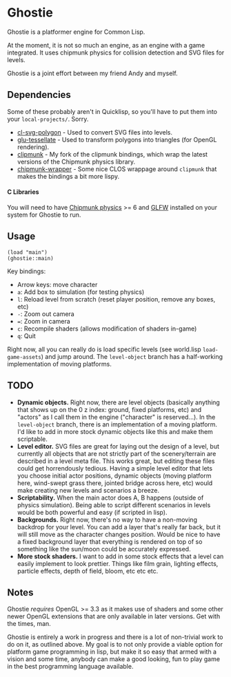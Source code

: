 Ghostie
=======
Ghostie is a platformer engine for Common Lisp.

At the moment, it is not so much an engine, as an engine with a game integrated.
It uses chipmunk physics for collision detection and SVG files for levels.

Ghostie is a joint effort between my friend Andy and myself.

Dependencies
------------
Some of these probably aren't in Quicklisp, so you'll have to put them into your
`local-projects/`. Sorry.

- [cl-svg-polygon](https://github.com/orthecreedence/cl-svg-polygon) - Used to
convert SVG files into levels.
- [glu-tessellate](https://github.com/orthecreedence/glu-tessellate) - Used to
transform polygons into triangles (for OpenGL rendering).
- [clipmunk](https://github.com/orthecreedence/clipmunk) - My fork of the
clipmunk bindings, which wrap the latest versions of the Chipmunk physics
library.
- [chipmunk-wrapper](https://github.com/orthecreedence/chipmunk-wrapper) - Some
nice CLOS wrappage around `clipmunk` that makes the bindings a bit more lispy.

#### C Libraries
You will need to have [Chipmunk physics](http://chipmunk-physics.net/) >= 6 and
[GLFW](http://www.glfw.org/) installed on your system for Ghostie to run.


Usage
-----
```common-lisp
(load "main")
(ghostie::main)
```

Key bindings:

- Arrow keys: move character
- `a`: Add box to simulation (for testing physics)
- `l`: Reload level from scratch (reset player position, remove any boxes, etc)
- `-`: Zoom out camera
- `=`: Zoom in camera
- `c`: Recompile shaders (allows modification of shaders in-game)
- `q`: Quit

Right now, all you can really do is load specific levels (see world.lisp
`load-game-assets`) and jump around. The `level-object` branch has a
half-working implementation of moving platforms.

TODO
----
- __Dynamic objects.__ Right now, there are level objects (basically anything
that shows up on the 0 z index: ground, fixed platforms, etc) and "actors" as
I call them in the engine ("character" is reserved...). In the `level-object`
branch, there is an implementation of a moving platform. I'd like to add in
more stock dynamic objects like this and make them scriptable.
- __Level editor.__ SVG files are great for laying out the design of a level,
but currently all objects that are not strictly part of the scenery/terrain are
described in a level meta file. This works great, but editing these files could
get horrendously tedious. Having a simple level editor that lets you choose
initial actor positions, dynamic objects (moving platform here, wind-swept grass
there, jointed bridge across here, etc) would make creating new levels and
scenarios a breeze.
- __Scriptability.__ When the main actor does A, B happens (outside of physics
simulation). Being able to script different scenarios in levels would be both
powerful and easy (if scripted in lisp).
- __Backgrounds.__ Right now, there's no way to have a non-moving backdrop for
your level. You can add a layer that's really far back, but it will still move
as the character changes position. Would be nice to have a fixed background
layer that everything is rendered on top of so something like the sun/moon
could be accurately expressed.
- __More stock shaders.__ I want to add in some stock effects that a level can
easily implement to look prettier. Things like film grain, lighting effects,
particle effects, depth of field, bloom, etc etc etc.

Notes
-----
Ghostie *requires* OpenGL >= 3.3 as it makes use of shaders and some other newer
OpenGL extensions that are only available in later versions. Get with the times,
man.

Ghostie is entirely a work in progress and there is a lot of non-trivial work to
do on it, as outlined above. My goal is to not only provide a viable option for
platform game programming in lisp, but make it so easy that armed with a vision
and some time, anybody can make a good looking, fun to play game in the best
programming language available.

